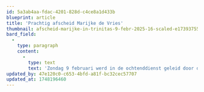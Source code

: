 ```yaml
---
id: 5a3ab4aa-fdac-4201-828d-c4ce8a1d433b
blueprint: article
title: 'Prachtig afscheid Marijke de Vries'
thumbnail: afscheid-marijke-in-trinitas-9-febr-2025-16-scaled-e1739375540133.jpg
bard_field:
  -
    type: paragraph
    content:
      -
        type: text
        text: 'Zondag 9 februari werd in de ochtenddienst geleid door ds. Bindert de Jong en Marijke de Vries zelf afscheid genomen van pastoraal werker Marijke de Vries.'
updated_by: 47e120c0-c653-4bfd-a81f-bc32cec57707
updated_at: 1748196460
---
```

